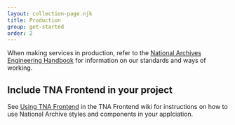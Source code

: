 ```yaml
---
layout: collection-page.njk
title: Production
group: get-started
order: 2
---
```


When making services in production, refer to the [National Archives Engineering Handbook](https://nationalarchives.github.io/engineering-handbook/) for information on our standards and ways of working.

## Include TNA Frontend in your project

See [Using TNA Frontend](https://github.com/nationalarchives/tna-frontend/wiki/Using-TNA-Frontend) in the TNA Frontend wiki for instructions on how to use National Archive styles and components in your applciation.
